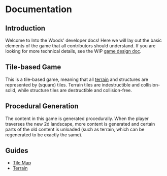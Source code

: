 # Documentation

## Introduction

Welcome to Into the Woods' developer docs! Here we will lay out the basic elements of the game that all contributors should understand. If you are looking for more technical details, see the WIP [game design doc].

## Tile-based Game

This is a tile-based game, meaning that all [terrain] and structures are represented by (square) tiles. Terrain tiles are indestructible and collision-solid, while structure tiles are destructible and collision-free.

## Procedural Generation

The content in this game is generated procedurally. When the player traverses the new 2d landscape, more content is generated and certain parts of the old content is unloaded (such as terrain, which can be regenerated to be exactly the same).

## Guides

- [Tile Map]
- [Terrain]

[tile map]: map.md
[game design doc]: /DESIGN.md
[terrain]: terrain.md

